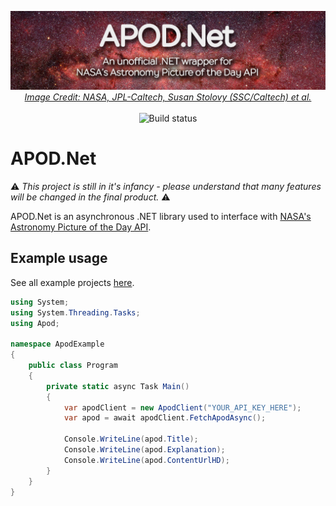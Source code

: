 <p align="center">
  <a href="#"><img alt="A C# wrapper for NASA's Astronomy Picture of the Day API." src="img/banner.jpg" /></a>
  <em><a href="https://www.nasa.gov/image-feature/revealing-the-milky-way-s-center" target="_blank">Image Credit: NASA, JPL-Caltech, Susan Stolovy (SSC/Caltech) et al.</a></em><br><br>
  <img src="https://github.com/LeMorrow/APOD.Net/workflows/Build/badge.svg" alt="Build status">
</p>

# APOD.Net
:warning: *This project is still in it's infancy - please understand that many features will be changed in the final product.* :warning:

APOD.Net is an asynchronous .NET library used to interface with [NASA's Astronomy Picture of the Day API](https://api.nasa.gov/).

## Example usage
See all example projects [here](../src/ExampleUsage/).
```cs
using System;
using System.Threading.Tasks;
using Apod;

namespace ApodExample
{
    public class Program
    {
        private static async Task Main()
        {
            var apodClient = new ApodClient("YOUR_API_KEY_HERE");
            var apod = await apodClient.FetchApodAsync();

            Console.WriteLine(apod.Title);
            Console.WriteLine(apod.Explanation);
            Console.WriteLine(apod.ContentUrlHD);
        }
    }
}
```
